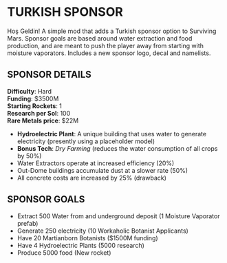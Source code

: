 # TURKISH SPONSOR

Hoş Geldin! A simple mod that adds a Turkish sponsor option to Surviving Mars. Sponsor goals are based around water extraction and food production, and are meant to push the player away from starting with moisture vaporators. Includes a new sponsor logo, decal and namelists.

## SPONSOR DETAILS

**Difficulty**: Hard  
**Funding**: $3500M  
**Starting Rockets**: 1  
**Research per Sol**: 100  
**Rare Metals price**: $22M  

- **Hydroelectric Plant**: A unique building that uses water to generate electricity (presently using a placeholder model)
- **Bonus Tech**: _Dry Farming_ (reduces the water consumption of all crops by 50%)
- Water Extractors operate at increased efficiency (20%)
- Out-Dome buildings accumulate dust at a slower rate (50%)
- All concrete costs are increased by 25% (drawback)

## SPONSOR GOALS

- Extract 500 Water from and underground deposit (1 Moisture Vaporator prefab)
- Generate 250 electricity (10 Workaholic Botanist Applicants)
- Have 20 Martianborn Botanists ($1500M funding)
- Have 4 Hydroelectric Plants (5000 research)
- Produce 5000 food (New rocket)
